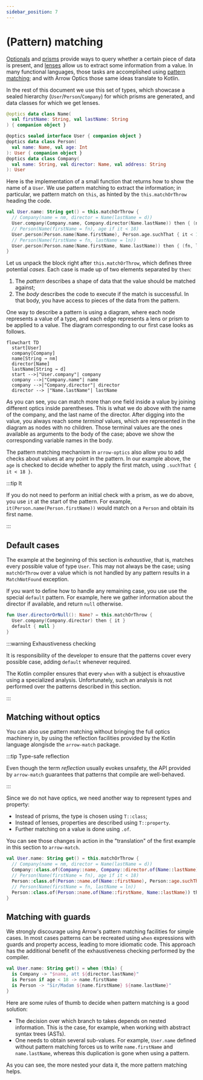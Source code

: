 ```yaml
---
sidebar_position: 7
---
```


# (Pattern) matching

[Optionals](optional.md) and [prisms](prism-iso.md) provide ways to query
whether a certain piece of data is present, and [lenses](lens.md) allow
us to extract some information from a value. In many functional languages,
those tasks are accomplished using [pattern matching](https://en.wikipedia.org/wiki/Pattern_matching);
and with Arrow Optics those same ideas translate to Kotlin.

<!--- TEST_NAME Matching -->

<!--- INCLUDE .*
import io.kotest.matchers.shouldBe
import arrow.optics.*
import arrow.optics.match.*
-->

In the rest of this document we use this set of types, which showcase a 
sealed hierarchy (`User`/`Person`/`Company`) for which prisms are generated,
and data classes for which we get lenses.

```kotlin
@optics data class Name(
  val firstName: String, val lastName: String
) { companion object }

@optics sealed interface User { companion object }
@optics data class Person(
  val name: Name, val age: Int
): User { companion object }
@optics data class Company(
  val name: String, val director: Name, val address: String
): User 
```

Here is the implementation of a small function that returns how to show 
the name of a `User`. We use pattern matching to extract the information;
in particular, we pattern match on `this`, as hinted by the `this.matchOrThrow`
heading the code.

```kotlin
val User.name: String get() = this.matchOrThrow {
  // Company(name = nm, director = Name(lastName = d))
  User.company(Company.name, Company.director(Name.lastName)) then { (nm, d) -> "$nm, att. $d" }
  // Person(Name(firstName = fn), age if it < 18)
  User.person(Person.name(Name.firstName), Person.age.suchThat { it < 18 }) then { (fn, _) -> fn }
  // Person(Name(firstName = fn, lastName = ln))
  User.person(Person.name(Name.firstName, Name.lastName)) then { (fn, ln) -> "Sir/Madam $fn $ln" }
}
```

Let us unpack the block right after `this.matchOrThrow`, which defines three
potential _cases_. Each case is made up of two elements separated by `then`:

1. The _pattern_ describes a shape of data that the value should be
   matched against;
2. The _body_ describes the code to execute if the match is successful.
   In that body, you have access to pieces of the data from the pattern.

One way to describe a pattern is using a diagram, where each node represents a value of a type,
and each edge represents a lens or prism to be applied to a value. The diagram corresponding
to our first case looks as follows.

```mermaid
flowchart TD
  start[User]
  company[Company]
  name[String → nm]
  director[Name]
  lastName[String → d]
  start -->|"User.company"| company
  company -->|"Company.name"| name
  company -->|"Company.director"| director
  director --> |"Name.lastName"| lastName
```

As you can see, you can match more than one field inside a value by joining different optics
inside parentheses. This is what we do above with the name of the company, and the last name
of the director. After digging into the value, you always reach some _terminal_ values,
which are represented in the diagram as nodes with no children. Those terminal values are the
ones available as arguments to the body of the case; above we show the corresponding variable
names in the body.

The pattern matching mechanism in `arrow-optics` also allow you to add checks about values
at any point in the pattern. In our example above, the `age` is checked to decide whether to
apply the first match, using `.suchThat { it < 18 }`.

:::tip It

If you do not need to perform an initial check with a prism, as we do above, you use
`it` at the start of the pattern. For example, `it(Person.name(Person.firstName))` would
match on a `Person` and obtain its first name.

:::

## Default cases

The example at the beginning of this section is _exhaustive_, that is, matches every possible
value of type `User`. This may not always be the case; using `matchOrThrow` over a value which
is not handled by any pattern results in a `MatchNotFound` exception.

If you want to define how to handle any remaining case, you use use the special `default` pattern.
For example, here we gather information about the director if available, and return `null` otherwise.

```kotlin
fun User.directorOrNull(): Name? = this.matchOrThrow {
  User.company(Company.director) then { it }
  default { null }
}
```

:::warning Exhaustiveness checking

It is responsibility of the developer to ensure that the patterns cover every possible case,
adding `default` whenever required.

The Kotlin compiler ensures that every `when` with a subject is ehxaustive using a specialized
analysis. Unfortunately, such an analysis is not performed over the patterns described in
this section.

:::

## Matching without optics

You can also use pattern matching without bringing the full optics machinery in, by using
the reflection facilities provided by the Kotlin language alongisde the `arrow-match` package.

:::tip Type-safe reflection

Even though the term _reflection_ usually evokes unsafety, the API provided by `arrow-match` 
guarantees that patterns that compile are well-behaved.

:::

Since we do not have optics, we need another way to represent types and property:

- Instead of prisms, the type is chosen using `T::class`;
- Instead of lenses, properties are described using `T::property`.
- Further matching on a value is done using `.of`.

You can see those changes in action in the "translation" of the first example in this section
to `arrow-match`.

```kotlin
val User.name: String get() = this.matchOrThrow {
  // Company(name = nm, director = Name(lastName = d))
  Company::class.of(Company::name, Company::director.of(Name::lastName)) then { (nm, d) -> "$nm, att. $d" }
  // Person(Name(firstName = fn), age if it < 18)
  Person::class.of(Person::name.of(Name::firstName), Person::age.suchThat { it < 18 }) then { (fn, _) -> fn }
  // Person(Name(firstName = fn, lastName = ln))
  Person::class.of(Person::name.of(Name::firstName, Name::lastName)) then { (fn, ln) -> "Sir/Madam $fn $ln" }
}
```

## Matching with guards

We strongly discourage using Arrow's pattern matching facilities for simple cases.
In most cases patterns can be recreated using `when` expressions with guards and
property access, leading to more idiomatic code. This approach has the additional
benefit of the exhaustiveness checking performed by the compiler.

```kotlin
val User.name: String get() = when (this) {
  is Company -> "$name, att ${director.lastName}"
  is Person if age < 18 -> name.firstName
  is Person -> "Sir/Madam ${name.firstName} ${name.lastName}"
}
```

Here are some rules of thumb to decide when pattern matching is a good solution:

- The decision over which branch to takes depends on nested information.
  This is the case, for example, when working with abstract syntax trees (ASTs).
- One needs to obtain several sub-values. For example, `User.name` defined without
  pattern matching forces us to write `name.firstName` and `name.lastName`, whereas
  this duplication is gone when using a pattern.

As you can see, the more nested your data it, the more pattern matching helps.
